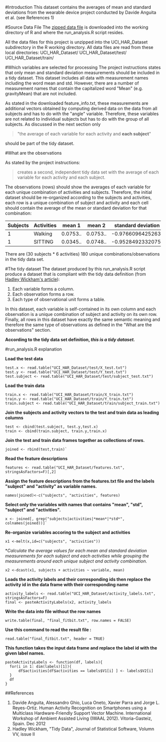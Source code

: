 #Introduction
This dataset contains the averages of mean and standard deviations from the wearable 
device project conducted by Davide Anguita et al. (see References 1) 

#Source Data File
The [zipped data file](https://d396qusza40orc.cloudfront.net/getdata%2Fprojectfiles%2FUCI%20HAR%20Dataset.zip) 
is downloaded into the working directory of R and where the run_analysis.R script resides. 

All the data files for this project is unzipped into the UCI_HAR_Dataset subdirectory in 
the R working directory. All data files are read from these local directories: 
UCI_HAR_Dataset/
UCI_HAR_Dataset/test/
UCI_HAR_Dataset/train/

#Which variables are selected for processing
The project instructions states that only mean and standard deviation measurements should
be included in a tidy dataset. 
This dataset includes all data with measurement names including the word mean and std. 
However, there are a number of measurement names that contain the capitalized word "Mean" 
(e.g. gravityMean) that are not included. 

As stated in the downloaded feature_info.txt, these measurements are 
additional vectors obtained by computing derived data on the data from all subjects and 
has to do with the "angle" variable. Therefore, these variables are not related to 
individual subjects but has to do with the group of all subjects. As discussed in the 
next section only 
> "the average of each variable for each activity and **each subject**"

should be part of the tidy dataset.


#What are the observations 

As stated by the project instructions:
> creates a second, independent tidy data set with the average of each variable for each activity and each subject.

The observations (rows) should show the averages of each variable for each unique 
combination of activities and subjects. 
Therefore, the initial dataset should be re-organized according to the 
subjects and activities, each row is a unique combination of subject and activity
and each cell should contain the average of the mean or standard deviation for that 
combination:

Subjects | Activities | mean 1 | mean 2 | standard deviation 1 | ...
---------|------------|--------|--------|----------------------|-----
1        | Walking    |0.0753..|0.0753..|-0.976609642526316    | ...
1        | SITTING    |0.0345..|0.0748..|-0.952849233207547    | ... 

There are (30 subjects * 6 activities) 180 unique combinations/observations in the tidy 
data set.

#The tidy dataset
The dataset produced by this run_analysis.R script produce a dataset that is compliant
with the tidy data definition (from [Hadley Wickham's article](http://www.jstatsoft.org/v59/i10/paper)):

1. Each variable forms a column.
2. Each observation forms a row.
3. Each type of observational unit forms a table.

In this dataset, each variable is self-contained in its own column and each observation is
a unique combination of subject and activity on its own row. Finally, all rows in this 
dataset have exactly the same semantic meaning and therefore the same type of observations
as defined in the "What are the observations" section. 

**According to the tidy data set definition, *this is a tidy dataset.***


#run_analysis.R explanation

**Load the test data**

	test.x <- read.table("UCI_HAR_Dataset/test/X_test.txt")
	test.y <- read.table("UCI_HAR_Dataset/test/Y_test.txt")
	test.subject <- read.table("UCI_HAR_Dataset/test/subject_test.txt")

**Load the train data**

	train.x <- read.table("UCI_HAR_Dataset/train/X_train.txt")
	train.y <- read.table("UCI_HAR_Dataset/train/Y_train.txt")
	train.subject <- read.table("UCI_HAR_Dataset/train/subject_train.txt")

**Join the subjects and activity vectors to the test and train data as leading columns**
	
	test <- cbind(test.subject, test.y,test.x)
	train <- cbind(train.subject, train.y,train.x)
**Join the test and train data frames together as collections of rows.**
	
	joined <- rbind(test,train)`

**Read the feature descriptions**
	
	features <- read.table("UCI_HAR_Dataset/features.txt", stringsAsFactors=F)[,2]

**Assign the feature descriptions from the features.txt file and the labels "subject" and
"activity" as variable names.**

	names(joined)<-c("subjects", "activities", features)

**Select only the variables with names that contains "mean", "std", "subject"
and "activities".**
	
	x <- joined[, grep("subjects|activities|*mean*|*std*", colnames(joined))]`

**Re-organize variables accoring to the subject and activities**

	x1 <-melt(x,id=c("subjects", "activities"))

**Calculate the average values for each mean and standard deviation measurements for
each subject and each activities while grouping the measurements around each unique
subject and activity combination.*

	x2 <-dcast(x1, subjects + activities ~ variable, mean)

**Loads the activity labels and their corresponding ids then replace the activity id
in the data frame with their corresponding name**
	
	activity_labels <- read.table("UCI_HAR_Dataset/activity_labels.txt", stringsAsFactors=F)
	final <- pasteActivityLabels(x2, activity_labels
	
	
**Write the data into file without the row names**
	
    write.table(final, "final_fitbit.txt", row.names = FALSE)

**Use this command to read the result file :**

    read.table("final_fitbit.txt", header = TRUE)

**This function takes the input data frame and replace the label id with the given label
names.**

	pasteActivityLabels <- function(df, labels){
	  for(i in 1: dim(labels)[1]){
		  df$activities[df$activities == labels$V1[i] ] <- labels$V2[i]
	  }
	  df
	}


##References
1. Davide Anguita, Alessandro Ghio, Luca Oneto, Xavier Parra and Jorge L. Reyes-Ortiz. 
Human Activity Recognition on Smartphones using a Multiclass Hardware-Friendly 
Support Vector Machine. International Workshop of Ambient Assisted Living (IWAAL 2012). 
Vitoria-Gasteiz, Spain. Dec 2012
2. Hadley Wickham, "Tidy Data", Journal of Statistical Software, Volumn VV, issue II